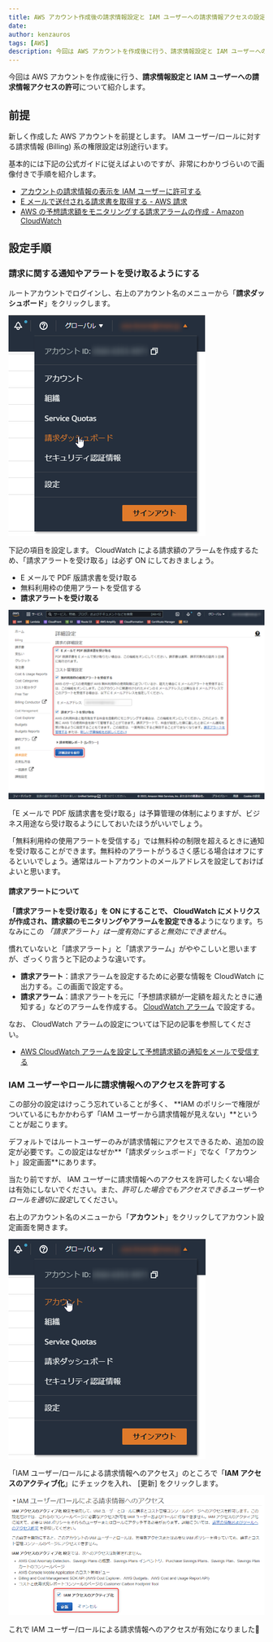 ```yaml
---
title: AWS アカウント作成後の請求情報設定と IAM ユーザーへの請求情報アクセスの設定
date: 
author: kenzauros
tags: [AWS]
description: 今回は AWS アカウントを作成後に行う、請求情報設定と IAM ユーザーへの請求情報アクセスの許可について紹介します。
---
```


今回は AWS アカウントを作成後に行う、**請求情報設定と IAM ユーザーへの請求情報アクセスの許可**について紹介します。

## 前提

新しく作成した AWS アカウントを前提とします。 IAM ユーザー/ロールに対する請求情報 (Billing) 系の権限設定は別途行います。

基本的には下記の公式ガイドに従えばよいのですが、非常にわかりづらいので画像付きで手順を紹介します。

- [アカウントの請求情報の表示を IAM ユーザーに許可する](https://aws.amazon.com/jp/premiumsupport/knowledge-center/iam-billing-access/)
- [E メールで送付される請求書を取得する - AWS 請求](https://docs.aws.amazon.com/ja_jp/awsaccountbilling/latest/aboutv2/emailed-invoice.html)
- [AWS の予想請求額をモニタリングする請求アラームの作成 - Amazon CloudWatch](https://docs.aws.amazon.com/ja_jp/AmazonCloudWatch/latest/monitoring/monitor_estimated_charges_with_cloudwatch.html#turning_on_billing_metrics)


## 設定手順

### 請求に関する通知やアラートを受け取るようにする

ルートアカウントでログインし、右上のアカウント名のメニューから「**請求ダッシュボード**」をクリックします。

![請求ダッシュボードを開く](images/billing-1.png "請求ダッシュボードを開く")

下記の項目を設定します。 CloudWatch による請求額のアラームを作成するため、「請求アラートを受け取る」は必ず ON にしておきましょう。

- E メールで PDF 版請求書を受け取る
- 無料利用枠の使用アラートを受信する
- **請求アラートを受け取る**

![請求の詳細設定](images/billing-2.png "請求の詳細設定")

「E メールで PDF 版請求書を受け取る」は予算管理の体制によりますが、ビジネス用途なら受け取るようにしておいたほうがいいでしょう。

「無料利用枠の使用アラートを受信する」では無料枠の制限を超えるときに通知を受け取ることができます。無料枠のアラートがうるさく感じる場合はオフにするといいでしょう。通常はルートアカウントのメールアドレスを設定しておけばよいと思います。

#### 請求アラートについて

**「請求アラートを受け取る」を ON にすることで、 CloudWatch にメトリクスが作成され、請求額のモニタリングやアラームを設定できる**ようになります。ちなみにこの *「請求アラート」は一度有効にすると無効にできません*。

慣れていないと「請求アラート」と「請求アラーム」がややこしいと思いますが、ざっくり言うと下記のような違いです。

- **請求アラート**：請求アラームを設定するために必要な情報を CloudWatch に出力する。この画面で設定する。
- **請求アラーム**：請求アラートを元に「予想請求額が一定額を超えたときに通知する」などのアラームを作成する。 [CloudWatch アラーム](https://us-east-1.console.aws.amazon.com/cloudwatch/home?region=us-east-1#alarmsV2:?~(namespace~'AWS*2fBilling)) で設定する。

なお、 CloudWatch アラームの設定については下記の記事を参照してください。

- [AWS CloudWatch アラームを設定して予想請求額の通知をメールで受信する](https://mseeeen.msen.jp/create-aws-budget-alarm)

### IAM ユーザーやロールに請求情報へのアクセスを許可する

この部分の設定はけっこう忘れていることが多く、 **IAM のポリシーで権限がついているにもかかわらず「IAM ユーザーから請求情報が見えない」**ということが起こります。

デフォルトではルートユーザーのみが請求情報にアクセスできるため、追加の設定が必要です。この設定はなぜか**「請求ダッシュボード」でなく「アカウント」設定画面**にあります。

当たり前ですが、 IAM ユーザーに請求情報へのアクセスを許可したくない場合は有効にしないでください。また、*許可した場合でもアクセスできるユーザーやロールを適切に設定*してください。

右上のアカウント名のメニューから「**アカウント**」をクリックしてアカウント設定画面を開きます。

![アカウント設定を開く](images/account-setting-1.png "アカウント設定を開く")

「IAM ユーザー/ロールによる請求情報へのアクセス」のところで「**IAM アクセスのアクティブ化**」にチェックを入れ、 [更新] をクリックします。

![IAM ユーザー/ロールによる請求情報へのアクセス](images/account-setting-2.png "IAM ユーザー/ロールによる請求情報へのアクセス")

これで IAM ユーザー/ロールによる請求情報へのアクセスが有効になりました👏

